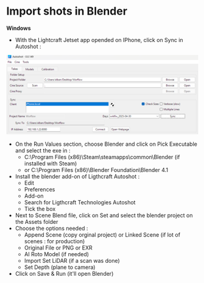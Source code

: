 # Import shots in Blender

**Windows**

* With the Lightcraft Jetset app opended on IPhone, click on Sync in Autoshot :

![](<../.gitbook/assets/image (15).png>)

* On the Run Values section, choose Blender and click on Pick Executable and select the exe in :
  * C:\Program Files (x86)\Steam\steamapps\common\Blender (if installed with Steam)
  * or C:\Program Files (x86)\Blender Foundation\Blender 4.1
* Install the blender add-on of Ligthcraft Autoshot :&#x20;
  * Edit
  * Preferences
  * Add-on
  * Search for Ligthcraft Technologies Autoshot
  * Tick the box
* Next to Scene Blend file, click on Set and select the blender project on the Assets folder
* Choose the options needed :&#x20;
  * Append Scene (copy orginal project) or Linked Scene (if lot of scenes : for production)
  * Original File or PNG or EXR
  * AI Roto Model (if needed)
  * Import Set LiDAR (if a scan was done)
  * Set Depth (plane to camera)
* Click on Save & Run (it'll open Blender)


